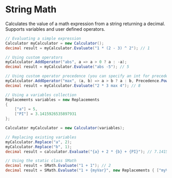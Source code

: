 # String Math
Calculates the value of a math expression from a string returning a decimal.
Supports variables and user defined operators.

```csharp
// Evaluating a simple expression
Calculator myCalculator = new Calculator();
decimal result = myCalculator.Evaluate("1 * (2 - 3) ^ 2"); // 1

// Using custom operators
myCalculator.AddOperator("abs", a => a > 0 ? a : -a);
decimal result = myCalculator.Evaluate("abs -5"); // 5

// Using custom operator precedence (you can specify an int for precedence)
myCalculator.AddOperator("max", (a, b) => a > b ? a : b, Precedence.Power);
decimal result = myCalculator.Evaluate("2 * 3 max 4"); // 8
```

```csharp 
// Using a variables collection
Replacements variables = new Replacements
{
	["a"] = 5,
	["PI"] = 3.1415926535897931
};

Calculator myCalculator = new Calculator(variables);

// Replacing existing variables
myCalculator.Replace("a", 2);
myCalculator.Replace("b", 1);
decimal result = calculator.Evaluate("{a} + 2 * {b} + {PI}"); // 7.1415926535897931
```

```csharp
// Using the static class SMath
decimal result = SMath.Evaluate("1 + 1"); // 2
decimal result = SMath.Evaluate("1 + {myVar}", new Replacements { ["myVar"] = 1 }); // 2
```
